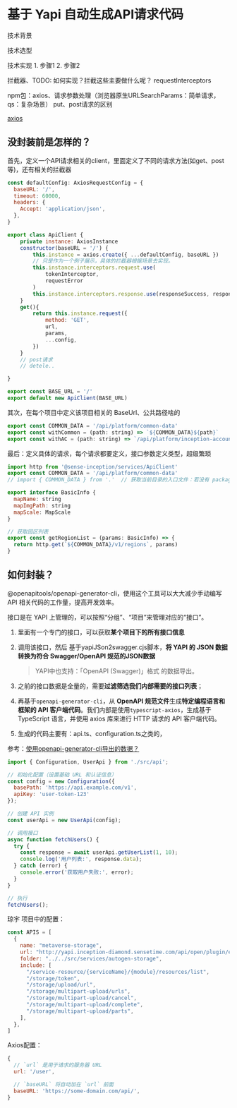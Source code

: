 # 基于 Yapi 自动生成API请求代码

技术背景

技术选型

技术实现
    1. 步骤1 
    2. 步骤2


拦截器、TODO: 如何实现？拦截这些主要做什么呢？
requestInterceptors

npm包：axios、请求参数处理（浏览器原生URLSearchParams：简单请求，qs：复杂场景）
put、post请求的区别

[axios](https://www.javasoho.com/axios/#%E7%89%B9%E6%80%A7)


## 没封装前是怎样的？
首先，定义一个API请求相关的client，里面定义了不同的请求方法(如get、post等)，还有相关的拦截器
```js
const defaultConfig: AxiosRequestConfig = {
  baseURL: '/',
  timeout: 60000,
  headers: {
    Accept: 'application/json',
  },
}

export class ApiClient {
    private instance: AxiosInstance
    constructor(baseURL = '/') {
        this.instance = axios.create({ ...defaultConfig, baseURL })
        // 只是作为一个例子展示，具体的拦截器根据场景去实现。
        this.instance.interceptors.request.use(
            tokenInterceptor,
            requestError
        )
        this.instance.interceptors.response.use(responseSuccess, responseError)
    }
    get(){
        return this.instance.request({
            method: 'GET',
            url,
            params,
            ...config,
        })
    }
    // post请求
    // detele..

}

export const BASE_URL = '/'
export default new ApiClient(BASE_URL)
```
其次，在每个项目中定义该项目相关的 BaseUrl、公共路径啥的
```js
export const COMMON_DATA = '/api/platform/common-data'
export const withCommon = (path: string) => `${COMMON_DATA}${path}`
export const withAC = (path: string) => `/api/platform/inception-account${path}`

```

最后：定义具体的请求，每个请求都要定义，接口参数定义类型，超级繁琐
```js
import http from '@sense-inception/services/ApiClient'
export const COMMON_DATA = '/api/platform/common-data'
// import { COMMON_DATA } from '.'  // 获取当前目录的入口文件：若没有 package.json 或 main 字段，则按固定文件名 index 查找

export interface BasicInfo {
  mapName: string
  mapImgPath: string
  mapScale: MapScale
}

// 获取园区列表
export const getRegionList = (params: BasicInfo) => {
  return http.get(`${COMMON_DATA}/v1/regions`, params)
}
```

## 如何封装？
@openapitools/openapi-generator-cli，使用这个工具可以大大减少手动编写 API 相关代码的工作量，提高开发效率。

接口是在 YAPI 上管理的，可以按照“分组”、“项目”来管理对应的“接口”。
1. 里面有一个专门的接口，可以获取**某个项目下的所有接口信息**
2. 调用该接口，然后 基于yapiJSon2swagger.cjs脚本，**将 YAPI 的 JSON 数据转换为符合 Swagger/OpenAPI 规范的JSON数据**
    > YAPI中也支持：「OpenAPI (Swagger)」格式 的数据导出。
3. 之前的接口数据是全量的，需要**过滤筛选我们内部需要的接口列表**；
4. 再基于`openapi-generator-cli`，从 **OpenAPI 规范文件**生成**特定编程语言和框架的 API 客户端代码**。我们内部是使用`typescript-axios`，生成基于 TypeScript 语言，并使用 axios 库来进行 HTTP 请求的 API 客户端代码。

5. 生成的代码主要有：api.ts、configuration.ts之类的，


参考：[使用openapi-generator-cli导出的数据？](https://www.doubao.com/thread/wf53d5a69ab486ff6)

```js
import { Configuration, UserApi } from './src/api';

// 初始化配置（设置基础 URL 和认证信息）
const config = new Configuration({
  basePath: 'https://api.example.com/v1',
  apiKey: 'user-token-123'
});

// 创建 API 实例
const userApi = new UserApi(config);

// 调用接口
async function fetchUsers() {
  try {
    const response = await userApi.getUserList(1, 10);
    console.log('用户列表:', response.data);
  } catch (error) {
    console.error('获取用户失败:', error);
  }
}

// 执行
fetchUsers();
```



琼宇 项目中的配置：
```js
const APIS = [
  {
    name: "metaverse-storage",
    url: "http://yapi.inception-diamond.sensetime.com/api/open/plugin/export-full?type=json&pid=327&status=all&token=0c73ac1cdc050ef59927c0228f7786425fa2f5c043b41397597a3fb3e1391665",
    folder: "../../src/services/autogen-storage",
    include: [
      "/service-resource/{serviceName}/{module}/resources/list",
      "/storage/token",
      "/storage/upload/url",
      "/storage/multipart-upload/urls",
      "/storage/multipart-upload/cancel",
      "/storage/multipart-upload/complete",
      "/storage/multipart-upload/parts",
    ],
  },
]
```

Axios配置：
```js
{
  // `url` 是用于请求的服务器 URL
  url: '/user',

  // `baseURL` 将自动加在 `url` 前面
  baseURL: 'https://some-domain.com/api/',
}